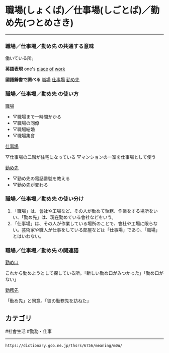 # 職場(しょくば)／仕事場(しごとば)／勤め先(つとめさき)
-----------------------------------------------------------------------

### 職場／仕事場／勤め先 の共通する意味
働いている所。

**英語表現**
one's [place](https://dictionary.goo.ne.jp/word/en/place/#ej-64237) [of](https://dictionary.goo.ne.jp/word/en/of/#ej-58587) [work](https://dictionary.goo.ne.jp/word/en/work/#ej-95418)

**國語辭書で調べる** 
[職場](https://dictionary.goo.ne.jp/word/%E8%81%B7%E5%A0%B4/#jn-111070) [仕事場](https://dictionary.goo.ne.jp/word/%E4%BB%95%E4%BA%8B%E5%A0%B4/#jn-95852) [勤め先](https://dictionary.goo.ne.jp/word/%E5%8B%A4%E3%82%81%E5%85%88/#jn-147790)

### 職場／仕事場／勤め先 の使い方

[職場](https://dictionary.goo.ne.jp/word/%E8%81%B7%E5%A0%B4/#jn-111070)

- ▽職場まで一時間かかる
- ▽職場の同僚
- ▽職場結婚
- ▽職場集會

[仕事場](https://dictionary.goo.ne.jp/word/%E4%BB%95%E4%BA%8B%E5%A0%B4/#jn-95852)

▽仕事場の二階が住宅になっている ▽マンションの一室を仕事場として使う

[勤め先](https://dictionary.goo.ne.jp/word/%E5%8B%A4%E3%82%81%E5%85%88/#jn-147790)

- ▽勤め先の電話番號を教える
- ▽勤め先が変わる

### 職場／仕事場／勤め先 の使い分け

1. 「職場」は、會社や工場など、その人が勤めて執務、作業をする場所をいい、「勤め先」は、現在勤めている會社などをいう。
2. 「仕事場」は、その人が作業している場所のことで、會社や工場に限らない。芸術家や職人が仕事をしている部屋などは「仕事場」であり、「職場」とはいわない。

### 職場／仕事場／勤め先 の関連語

[勤め口](https://dictionary.goo.ne.jp/word/%E5%8B%A4%E3%82%81%E5%8F%A3/#jn-147788)

これから勤めようとして探している所。「新しい勤め口がみつかった」「勤め口がない」

[勤務先](https://dictionary.goo.ne.jp/word/%E5%8B%A4%E5%8B%99%E5%85%88/#jn-59817)

「勤め先」と同意。「彼の勤務先を訪ねた」

## カテゴリ
\#社會生活
\#勤務・仕事

---
`https://dictionary.goo.ne.jp/thsrs/6756/meaning/m0u/`